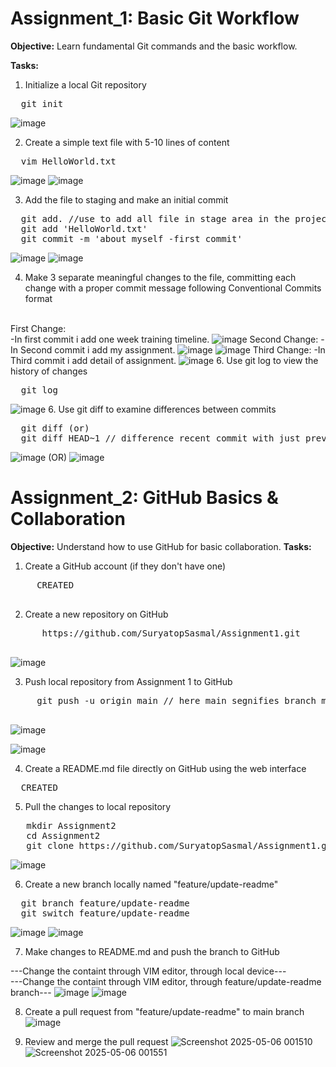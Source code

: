 # Assignment_1: Basic Git Workflow
**Objective:** Learn fundamental Git commands and the basic workflow.

**Tasks:**
1.	Initialize a local Git repository
<pre>
  git init
</pre>
<img alt="image" src="https://github.com/user-attachments/assets/6ba1747d-7e03-48e3-bc61-04d6c302abdd"/>

2.	Create a simple text file with 5-10 lines of content
   
<pre>
  vim HelloWorld.txt
</pre>
![image](https://github.com/user-attachments/assets/708c5501-5fcf-4bce-b0f0-06999dc1a69a)
![image](https://github.com/user-attachments/assets/1ebc4869-4ecf-412f-91bb-8ac142c40c31)

3.	Add the file to staging and make an initial commit
<pre>
  git add. //use to add all file in stage area in the project
  git add 'HelloWorld.txt'
  git commit -m 'about myself -first commit'
</pre>
![image](https://github.com/user-attachments/assets/4ba4bc9a-c988-4c90-8ad3-8462555bea36)
![image](https://github.com/user-attachments/assets/f04c889e-f36f-4c9b-9f0d-c5e04127ba4e)

4.  Make 3 separate meaningful changes to the file, committing each change with a proper commit message following Conventional Commits format
</br>
First Change:</br>
-In first commit i add one week training timeline.
<img alt="image" src="https://github.com/user-attachments/assets/f8112276-91df-44aa-9f4a-df5a01cc8cb8">
  Second Change:
-In Second commit i add my assignment.
<img alt="image" src="https://github.com/user-attachments/assets/19cd7747-aad1-42bc-a40d-65a4423773b6">
<img alt="image" src="https://github.com/user-attachments/assets/e39f9c3e-83f5-4c0c-bec5-22e2ecd40e37">
  Third Change:
-In Third commit i add detail of assignment.
<img alt="image" src="https://github.com/user-attachments/assets/fb4f7cc5-7378-44fe-b419-5e71ff6d6dcc">
6. 	Use git log to view the history of changes
<pre>
  git log
</pre>
<img alt="image" src="https://github.com/user-attachments/assets/5474580d-9b57-4618-bb11-72040e621c7e">
6.	Use git diff to examine differences between commits
<pre>
  git diff <hash_id1></hash_id2>(or)
  git diff HEAD~1 // difference recent commit with just previous commit
</pre>
<img alt="image" src="https://github.com/user-attachments/assets/a080d242-5e2e-4a98-a850-591b8c22d85f">
(OR)
<img alt="image" src="https://github.com/user-attachments/assets/c909058d-0d53-4c1d-a8bf-9017a39ed8bd">

# Assignment_2: GitHub Basics & Collaboration
**Objective:** Understand how to use GitHub for basic collaboration.
**Tasks:**
1.	Create a GitHub account (if they don't have one)
   <pre>
     CREATED
   </pre>
2.  Create a new repository on GitHub
   <pre>
      https://github.com/SuryatopSasmal/Assignment1.git
   </pre>
![image](https://github.com/user-attachments/assets/62d26bae-abbd-4817-9635-8173659606fd)

3.  Push local repository from Assignment 1 to GitHub
   <pre>
     git push -u origin main // here main segnifies branch main
   </pre>
  ![image](https://github.com/user-attachments/assets/25100353-7ff8-4578-82f8-2e0e25ee6d32)

  ![image](https://github.com/user-attachments/assets/6691118e-ff91-4eac-a94e-50f66bd21292)

4.  Create a README.md file directly on GitHub using the web interface
<pre>
  CREATED
</pre>
5.  Pull the changes to local repository
<pre>
   mkdir Assignment2
   cd Assignment2
   git clone https://github.com/SuryatopSasmal/Assignment1.git
</pre>
![image](https://github.com/user-attachments/assets/f1c430c1-f269-42a0-b177-44bc208d62ba)

6.	Create a new branch locally named "feature/update-readme"
<pre>
  git branch feature/update-readme
  git switch feature/update-readme
</pre>
![image](https://github.com/user-attachments/assets/f616798e-f2db-4998-a922-cd69c3ccf981)
![image](https://github.com/user-attachments/assets/72ef7a91-9106-41a2-8805-33ba57abfeb7)

7.  Make changes to README.md and push the branch to GitHub

---Change the containt through VIM editor, through local device---
</br>
---Change the containt through VIM editor, through feature/update-readme branch---
![image](https://github.com/user-attachments/assets/20303fbc-888a-43db-bd83-38b7e4a1a377)
![image](https://github.com/user-attachments/assets/3bd896d4-ef4b-4edf-9df3-4c279ea4f00f)

8.	Create a pull request from "feature/update-readme" to main branch
   ![image](https://github.com/user-attachments/assets/8f7dd273-0154-492e-b78d-88f67b8dfb89)

10.	Review and merge the pull request
![Screenshot 2025-05-06 001510](https://github.com/user-attachments/assets/e7c55342-8b05-4c60-bab0-e5e10e677650)
![Screenshot 2025-05-06 001551](https://github.com/user-attachments/assets/4b7fc54d-c745-4c97-a561-74526845d8c9)










